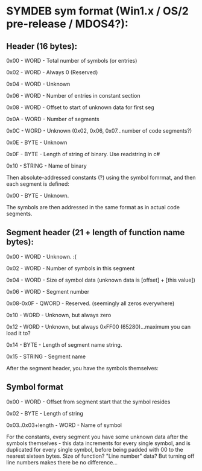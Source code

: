 # SYMDEB sym format (Win1.x / OS/2 pre-release / MDOS4?):

## Header (16 bytes):

0x00 -			WORD -		Total number of symbols (or entries)

0x02 -			WORD -		Always 0 (Reserved)

0x04 -			WORD -		Unknown

0x06 -			WORD -		Number of entries in constant section

0x08 -			WORD -		Offset to start of unknown data for first seg

0x0A -			WORD -		Number of segments	

0x0C -			WORD -		Unknown (0x02, 0x06, 0x07...number of code segments?)

0x0E -			BYTE -		Unknown

0x0F -			BYTE -		Length of string of binary. Use readstring in c#

0x10 -			STRING -	Name of binary 

Then absolute-addressed constants (?) using the symbol fomrmat, and then each segment is defined:

0x00 -			BYTE -		Unknown.

The symbols are then addressed in the same format as in actual code segments.

## Segment header (21 + length of function name bytes):

0x00 -			WORD -		Unknown. :(

0x02 -			WORD -		Number of symbols in this segment

0x04 -			WORD -		Size of symbol data (unknown data is [offset] + [this value])

0x06 -			WORD -		Segment number

0x08-0x0F -		QWORD -		Reserved. (seemingly all zeros everywhere)

0x10 -			WORD -		Unknown, but always zero

0x12 -			WORD -		Unknown, but always 0xFF00 (65280)...maximum you can load it to?

0x14 -			BYTE -		Length of segment name string.

0x15 -			STRING -	Segment name

After the segment header, you have the symbols themselves:

## Symbol format

0x00 -			WORD -		Offset from segment start that the symbol resides

0x02 -			BYTE -		Length of string

0x03..0x03+length -	WORD -		Name of symbol

For the constants, every segment you have some unknown data after the symbols themselves - this data increments for every single symbol, and is duplicated for every single symbol, before being padded with 00 to the nearest sixteen bytes.
Size of function? "Line number" data? But turning off line numbers makes there be no difference...
